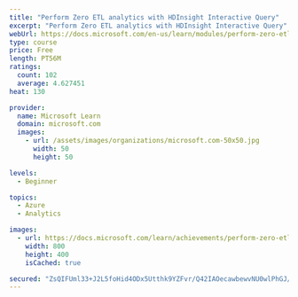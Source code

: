 ```yaml
---
title: "Perform Zero ETL analytics with HDInsight Interactive Query"
excerpt: "Perform Zero ETL analytics with HDInsight Interactive Query"
webUrl: https://docs.microsoft.com/en-us/learn/modules/perform-zero-etl-analytics-hdinsight-interactive-query/
type: course
price: Free
length: PT56M
ratings:
  count: 102
  average: 4.627451
heat: 130

provider:
  name: Microsoft Learn
  domain: microsoft.com
  images:
    - url: /assets/images/organizations/microsoft.com-50x50.jpg
      width: 50
      height: 50

levels:
  - Beginner

topics:
  - Azure
  - Analytics

images:
  - url: https://docs.microsoft.com/learn/achievements/perform-zero-etl-analytics-with-hdinsights-interactive-query-social.png
    width: 800
    height: 400
    isCached: true

secured: "ZsQIFUml33+J2L5foHid4ODx5Utthk9YZFvr/Q42IAOecawbewvNU0wlPhGJ/mITG4bNc4JMk+AudUmjUzheexTEnXtgPIjT+bApPvh2Kzisbk+iBy1+S+lMa6RW569QW34BjnQEzOhOyjgNBs8xXrYsux+oJRkygciiu0Gi9uX44adC19rtsvcA4b2kWre4XzZ/CJiUUH/Rjx8Au0xWHnmS4HpWdllGM2wY7Gu0+YEoU6khc9Au5Cm7hngOfPrplwv/cQ3kKgQzoXPs/98D1GUq6eOg1Z1ZfVB/8nNaefwKfCy32bmiLcEYIJodC+4CmrJp4dyAPXB6ZQkjuf1sbqccmhlTEfe48cjKGy7OYebwsBuaD6kpcoKMT8W2tDDs9v45a9rYw0UkgnbZJ88RQfkjynn6vmuzDQfgJ5b+Svc=;zJd7GfwiDQXVT8mb5dcrtA=="
---
```


